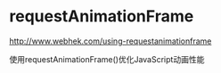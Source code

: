 # requestAnimationFrame  




http://www.webhek.com/using-requestanimationframe


使用requestAnimationFrame()优化JavaScript动画性能











